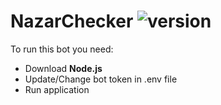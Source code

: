 # NazarChecker ![version](https://img.shields.io/badge/version-1.0.0-blue)

To run this bot you need:
* Download **Node.js**
* Update/Change bot token in .env file
* Run application